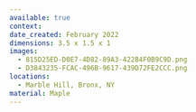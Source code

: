 ```yaml
---
available: true
context:
date_created: February 2022
dimensions: 3.5 x 1.5 x 1
images:
  - 815D25ED-D0E7-4D82-89A3-422B4F0B9C9D.png
  - D3843235-FCAC-496B-9617-439D72FE2CCC.png
locations:
  - Marble Hill, Bronx, NY
material: Maple
---
```


